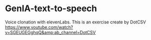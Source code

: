 # GenIA-text-to-speech
Voice clonation with elevenLabs. This is an exercise create by DotCSV https://www.youtube.com/watch?v=SGEUGEGghqQ&amp;ab_channel=DotCSV
